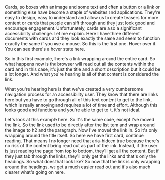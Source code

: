 Cards, so boxes with an image and some text and often a button or a link or something else have become a staple of websites and applications. They're easy to design, easy to understand and allow us to create teasers for more content or cards that people can sift through and they just look good and encourage engagement. Unfortunately, cards are also a significant accessibility challenge. Let me explain. Here I have three different documents with cards and they look exactly the same and seem to function exactly the same if you use a mouse. So this is the first one. Hover over it. You can see there's a hover state here. 

So in this first example, there's a link wrapping around the entire card. So what happens now is the browser will read out all the contents within the card and in this case, it's just the title and a short description but it could be a lot longer. And what you're hearing is all of that content is considered the link. 

What you're hearing here is that we've created a very cumbersome navigation process for an accessibility user. They know that there are links here but you have to go through all of this text content to get to the link, which is really annoying and requires a lot of time and effort. Although this looks good and functions and you're able to get to it, it's not ideal.


 Let's look at this example here. So it's the same code, except I've moved the link. So the link used to be directly after the list item and wrap around the image to h2 and the paragraph. Now I've moved the link in. So it's only wrapping around the title itself. So here we have first card, continue reading. That means I no longer need that aria-hidden true because there's no risk of the content being read out as part of the link. Instead, if the user is just reading the page from top to bottom, they'll get all the content. But if they just tab through the links, they'll only get the links and that's only the headings. So what does that look like? So now that the link is only wrapping around the headings, we get a much easier read out and it's also much clearer what's going on here.

 